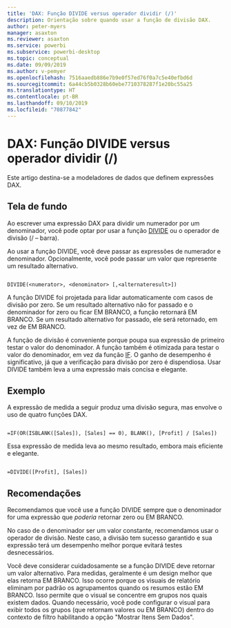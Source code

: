 ```yaml
---
title: 'DAX: Função DIVIDE versus operador dividir (/)'
description: Orientação sobre quando usar a função de divisão DAX.
author: peter-myers
manager: asaxton
ms.reviewer: asaxton
ms.service: powerbi
ms.subservice: powerbi-desktop
ms.topic: conceptual
ms.date: 09/09/2019
ms.author: v-pemyer
ms.openlocfilehash: 7516aaedb886e7b9e0f57ed76f0a7c5e40efbd6d
ms.sourcegitcommit: 6a44cb5b0328b60ebe7710378287f1e20bc55a25
ms.translationtype: HT
ms.contentlocale: pt-BR
ms.lasthandoff: 09/10/2019
ms.locfileid: "70877842"
---
```

# <a name="dax-divide-function-vs-divide-operator-"></a>DAX: Função DIVIDE versus operador dividir (/)

Este artigo destina-se a modeladores de dados que definem expressões DAX.

## <a name="background"></a>Tela de fundo

Ao escrever uma expressão DAX para dividir um numerador por um denominador, você pode optar por usar a função [DIVIDE](/dax/divide-function-dax) ou o operador de divisão (/ – barra).

Ao usar a função DIVIDE, você deve passar as expressões de numerador e denominador. Opcionalmente, você pode passar um valor que represente um resultado alternativo.

```dax

DIVIDE(<numerator>, <denominator> [,<alternateresult>])

```

A função DIVIDE foi projetada para lidar automaticamente com casos de divisão por zero. Se um resultado alternativo não for passado e o denominador for zero ou ficar EM BRANCO, a função retornará EM BRANCO. Se um resultado alternativo for passado, ele será retornado, em vez de EM BRANCO.

A função de divisão é conveniente porque poupa sua expressão de primeiro testar o valor do denominador. A função também é otimizada para testar o valor do denominador, em vez da função [IF](/dax/if-function-dax). O ganho de desempenho é significativo, já que a verificação para divisão por zero é dispendiosa. Usar DIVIDE também leva a uma expressão mais concisa e elegante.

## <a name="example"></a>Exemplo

A expressão de medida a seguir produz uma divisão segura, mas envolve o uso de quatro funções DAX.

```dax

=IF(OR(ISBLANK([Sales]), [Sales] == 0), BLANK(), [Profit] / [Sales])

```

Essa expressão de medida leva ao mesmo resultado, embora mais eficiente e elegante.

```dax

=DIVIDE([Profit], [Sales])

```

## <a name="recommendations"></a>Recomendações

Recomendamos que você use a função DIVIDE sempre que o denominador for uma expressão que _poderia_ retornar zero ou EM BRANCO.

No caso de o denominador ser um valor constante, recomendamos usar o operador de divisão. Neste caso, a divisão tem sucesso garantido e sua expressão terá um desempenho melhor porque evitará testes desnecessários.

Você deve considerar cuidadosamente se a função DIVIDE deve retornar um valor alternativo. Para medidas, geralmente é um design melhor que elas retorna EM BRANCO. Isso ocorre porque os visuais de relatório eliminam por padrão os agrupamentos quando os resumos estão EM BRANCO. Isso permite que o visual se concentre em grupos nos quais existem dados. Quando necessário, você pode configurar o visual para exibir todos os grupos (que retornam valores ou EM BRANCO) dentro do contexto de filtro habilitando a opção "Mostrar Itens Sem Dados".
